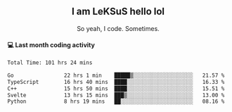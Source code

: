 <h2 align="center">I am LeKSuS hello lol</h2>
<p align="center">So yeah, I code. Sometimes.</p>

#### :computer: Last month coding activity
<!--START_SECTION:waka-->

```txt
Total Time: 101 hrs 24 mins

Go                22 hrs 1 min    █████▒░░░░░░░░░░░░░░░░░░░   21.57 %
TypeScript        16 hrs 40 mins  ████░░░░░░░░░░░░░░░░░░░░░   16.33 %
C++               15 hrs 50 mins  ████░░░░░░░░░░░░░░░░░░░░░   15.51 %
Svelte            13 hrs 15 mins  ███▒░░░░░░░░░░░░░░░░░░░░░   13.00 %
Python            8 hrs 19 mins   ██░░░░░░░░░░░░░░░░░░░░░░░   08.16 %
```

<!--END_SECTION:waka-->
